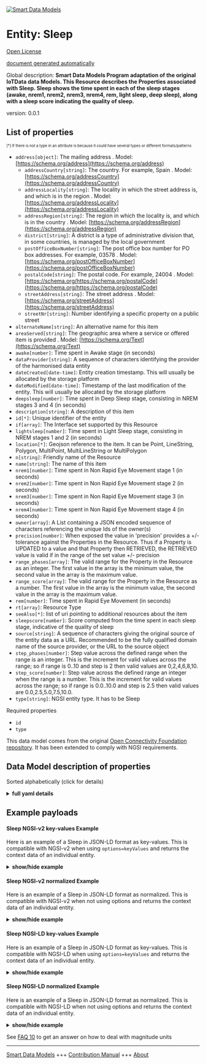 <!-- 10-Header -->  
[![Smart Data Models](https://smartdatamodels.org/wp-content/uploads/2022/01/SmartDataModels_logo.png "Logo")](https://smartdatamodels.org)  
Entity: Sleep  
=============<!-- /10-Header -->  
<!-- 15-License -->  
[Open License](https://github.com/smart-data-models//dataModel.OCF/blob/master/Sleep/LICENSE.md)  
[document generated automatically](https://docs.google.com/presentation/d/e/2PACX-1vTs-Ng5dIAwkg91oTTUdt8ua7woBXhPnwavZ0FxgR8BsAI_Ek3C5q97Nd94HS8KhP-r_quD4H0fgyt3/pub?start=false&loop=false&delayms=3000#slide=id.gb715ace035_0_60)  
<!-- /15-License -->  
<!-- 20-Description -->  
Global description: **Smart Data Models Program adaptation of the original IoTData data Models. This Resource describes the Properties associated with Sleep. Sleep shows the time spent in each of the sleep stages (awake, nrem1, nrem2, nrem3, nrem4, rem, light sleep, deep sleep), along with a sleep score indicating the quality of sleep.**  
version: 0.0.1  
<!-- /20-Description -->  
<!-- 30-PropertiesList -->  

## List of properties  

<sup><sub>[*] If there is not a type in an attribute is because it could have several types or different formats/patterns</sub></sup>  
- `address[object]`: The mailing address  . Model: [https://schema.org/address](https://schema.org/address)	- `addressCountry[string]`: The country. For example, Spain  . Model: [https://schema.org/addressCountry](https://schema.org/addressCountry)  
	- `addressLocality[string]`: The locality in which the street address is, and which is in the region  . Model: [https://schema.org/addressLocality](https://schema.org/addressLocality)  
	- `addressRegion[string]`: The region in which the locality is, and which is in the country  . Model: [https://schema.org/addressRegion](https://schema.org/addressRegion)  
	- `district[string]`: A district is a type of administrative division that, in some countries, is managed by the local government    
	- `postOfficeBoxNumber[string]`: The post office box number for PO box addresses. For example, 03578  . Model: [https://schema.org/postOfficeBoxNumber](https://schema.org/postOfficeBoxNumber)  
	- `postalCode[string]`: The postal code. For example, 24004  . Model: [https://schema.org/https://schema.org/postalCode](https://schema.org/https://schema.org/postalCode)  
	- `streetAddress[string]`: The street address  . Model: [https://schema.org/streetAddress](https://schema.org/streetAddress)  
	- `streetNr[string]`: Number identifying a specific property on a public street    
- `alternateName[string]`: An alternative name for this item  - `areaServed[string]`: The geographic area where a service or offered item is provided  . Model: [https://schema.org/Text](https://schema.org/Text)- `awake[number]`: Time spent in Awake stage (in seconds)  - `dataProvider[string]`: A sequence of characters identifying the provider of the harmonised data entity  - `dateCreated[date-time]`: Entity creation timestamp. This will usually be allocated by the storage platform  - `dateModified[date-time]`: Timestamp of the last modification of the entity. This will usually be allocated by the storage platform  - `deepsleep[number]`: Time spent in Deep Sleep stage, consisting in NREM stages 3 and 4 (in seconds)  - `description[string]`: A description of this item  - `id[*]`: Unique identifier of the entity  - `if[array]`: The Interface set supported by this Resource  - `lightsleep[number]`: Time spent in Light Sleep stage, consisting in NREM stages 1 and 2 (in seconds)  - `location[*]`: Geojson reference to the item. It can be Point, LineString, Polygon, MultiPoint, MultiLineString or MultiPolygon  - `n[string]`: Friendly name of the Resource  - `name[string]`: The name of this item  - `nrem1[number]`: Time spent in Non Rapid Eye Movement stage 1 (in seconds)  - `nrem2[number]`: Time spent in Non Rapid Eye Movement stage 2 (in seconds)  - `nrem3[number]`: Time spent in Non Rapid Eye Movement stage 3 (in seconds)  - `nrem4[number]`: Time spent in Non Rapid Eye Movement stage 4 (in seconds)  - `owner[array]`: A List containing a JSON encoded sequence of characters referencing the unique Ids of the owner(s)  - `precision[number]`: When exposed the value in 'precision' provides a +/- tolerance against the Properties in the Resource. Thus if a Property is UPDATED to a value and that Property then RETRIEVED, the RETRIEVED value is valid if in the range of the set value +/- precision  - `range_phases[array]`: The valid range for the Property in the Resource as an integer. The first value in the array is the minimum value, the second value in the array is the maximum value.  - `range_score[array]`: The valid range for the Property in the Resource as a number. The first value in the array is the minimum value, the second value in the array is the maximum value.  - `rem[number]`: Time spent in Rapid Eye Movement (in seconds)  - `rt[array]`: Resource Type  - `seeAlso[*]`: list of uri pointing to additional resources about the item  - `sleepscore[number]`: Score computed from the time spent in each sleep stage, indicative of the quality of sleep  - `source[string]`: A sequence of characters giving the original source of the entity data as a URL. Recommended to be the fully qualified domain name of the source provider, or the URL to the source object  - `step_phases[number]`: Step value across the defined range when the range is an integer.  This is the increment for valid values across the range; so if range is 0..10 and step is 2 then valid values are 0,2,4,6,8,10.  - `step_score[number]`: Step value across the defined range an integer when the range is a number.  This is the increment for valid values across the range; so if range is 0.0..10.0 and step is 2.5 then valid values are 0.0,2.5,5.0,7.5,10.0.  - `type[string]`: NGSI entity type. It has to be Sleep  <!-- /30-PropertiesList -->  
<!-- 35-RequiredProperties -->  
Required properties  
- `id`  - `type`  <!-- /35-RequiredProperties -->  
<!-- 40-RequiredProperties -->  
This data model comes from the original [Open Connectivity Foundation repository](https://github.com/openconnectivityfoundation/IoTDataModels). It has been extended to comply with NGSI requirements.  
<!-- /40-RequiredProperties -->  
<!-- 50-DataModelHeader -->  
## Data Model description of properties  
Sorted alphabetically (click for details)  
<!-- /50-DataModelHeader -->  
<!-- 60-ModelYaml -->  
<details><summary><strong>full yaml details</strong></summary>    
```yaml  
Sleep:    
  description: 'Smart Data Models Program adaptation of the original IoTData data Models. This Resource describes the Properties associated with Sleep. Sleep shows the time spent in each of the sleep stages (awake, nrem1, nrem2, nrem3, nrem4, rem, light sleep, deep sleep), along with a sleep score indicating the quality of sleep.'    
  properties:    
    address:    
      description: The mailing address    
      properties:    
        addressCountry:    
          description: 'The country. For example, Spain'    
          type: string    
          x-ngsi:    
            model: https://schema.org/addressCountry    
            type: Property    
        addressLocality:    
          description: 'The locality in which the street address is, and which is in the region'    
          type: string    
          x-ngsi:    
            model: https://schema.org/addressLocality    
            type: Property    
        addressRegion:    
          description: 'The region in which the locality is, and which is in the country'    
          type: string    
          x-ngsi:    
            model: https://schema.org/addressRegion    
            type: Property    
        district:    
          description: 'A district is a type of administrative division that, in some countries, is managed by the local government'    
          type: string    
          x-ngsi:    
            type: Property    
        postOfficeBoxNumber:    
          description: 'The post office box number for PO box addresses. For example, 03578'    
          type: string    
          x-ngsi:    
            model: https://schema.org/postOfficeBoxNumber    
            type: Property    
        postalCode:    
          description: 'The postal code. For example, 24004'    
          type: string    
          x-ngsi:    
            model: https://schema.org/https://schema.org/postalCode    
            type: Property    
        streetAddress:    
          description: The street address    
          type: string    
          x-ngsi:    
            model: https://schema.org/streetAddress    
            type: Property    
        streetNr:    
          description: Number identifying a specific property on a public street    
          type: string    
          x-ngsi:    
            type: Property    
      type: object    
      x-ngsi:    
        model: https://schema.org/address    
        type: Property    
    alternateName:    
      description: An alternative name for this item    
      type: string    
      x-ngsi:    
        type: Property    
    areaServed:    
      description: The geographic area where a service or offered item is provided    
      type: string    
      x-ngsi:    
        model: https://schema.org/Text    
        type: Property    
    awake:    
      description: Time spent in Awake stage (in seconds)    
      minimum: 0    
      readOnly: true    
      type: number    
      x-ngsi:    
        type: Property    
    dataProvider:    
      description: A sequence of characters identifying the provider of the harmonised data entity    
      type: string    
      x-ngsi:    
        type: Property    
    dateCreated:    
      description: Entity creation timestamp. This will usually be allocated by the storage platform    
      format: date-time    
      type: string    
      x-ngsi:    
        type: Property    
    dateModified:    
      description: Timestamp of the last modification of the entity. This will usually be allocated by the storage platform    
      format: date-time    
      type: string    
      x-ngsi:    
        type: Property    
    deepsleep:    
      description: 'Time spent in Deep Sleep stage, consisting in NREM stages 3 and 4 (in seconds)'    
      minimum: 0    
      readOnly: true    
      type: number    
      x-ngsi:    
        type: Property    
    description:    
      description: A description of this item    
      type: string    
      x-ngsi:    
        type: Property    
    id:    
      anyOf:    
        - description: Identifier format of any NGSI entity    
          maxLength: 256    
          minLength: 1    
          pattern: ^[\w\-\.\{\}\$\+\*\[\]`|~^@!,:\\]+$    
          type: string    
          x-ngsi:    
            type: Property    
        - description: Identifier format of any NGSI entity    
          format: uri    
          type: string    
          x-ngsi:    
            type: Property    
      description: Unique identifier of the entity    
      x-ngsi:    
        type: Property    
    if:    
      description: The Interface set supported by this Resource    
      items:    
        enum:    
          - oic.if.s    
          - oic.if.baseline    
        type: string    
      minItems: 1    
      readOnly: true    
      type: array    
      uniqueItems: true    
      x-ngsi:    
        type: Property    
    lightsleep:    
      description: 'Time spent in Light Sleep stage, consisting in NREM stages 1 and 2 (in seconds)'    
      minimum: 0    
      readOnly: true    
      type: number    
      x-ngsi:    
        type: Property    
    location:    
      description: 'Geojson reference to the item. It can be Point, LineString, Polygon, MultiPoint, MultiLineString or MultiPolygon'    
      oneOf:    
        - description: Geojson reference to the item. Point    
          properties:    
            bbox:    
              items:    
                type: number    
              minItems: 4    
              type: array    
            coordinates:    
              items:    
                type: number    
              minItems: 2    
              type: array    
            type:    
              enum:    
                - Point    
              type: string    
          required:    
            - type    
            - coordinates    
          title: GeoJSON Point    
          type: object    
          x-ngsi:    
            type: GeoProperty    
        - description: Geojson reference to the item. LineString    
          properties:    
            bbox:    
              items:    
                type: number    
              minItems: 4    
              type: array    
            coordinates:    
              items:    
                items:    
                  type: number    
                minItems: 2    
                type: array    
              minItems: 2    
              type: array    
            type:    
              enum:    
                - LineString    
              type: string    
          required:    
            - type    
            - coordinates    
          title: GeoJSON LineString    
          type: object    
          x-ngsi:    
            type: GeoProperty    
        - description: Geojson reference to the item. Polygon    
          properties:    
            bbox:    
              items:    
                type: number    
              minItems: 4    
              type: array    
            coordinates:    
              items:    
                items:    
                  items:    
                    type: number    
                  minItems: 2    
                  type: array    
                minItems: 4    
                type: array    
              type: array    
            type:    
              enum:    
                - Polygon    
              type: string    
          required:    
            - type    
            - coordinates    
          title: GeoJSON Polygon    
          type: object    
          x-ngsi:    
            type: GeoProperty    
        - description: Geojson reference to the item. MultiPoint    
          properties:    
            bbox:    
              items:    
                type: number    
              minItems: 4    
              type: array    
            coordinates:    
              items:    
                items:    
                  type: number    
                minItems: 2    
                type: array    
              type: array    
            type:    
              enum:    
                - MultiPoint    
              type: string    
          required:    
            - type    
            - coordinates    
          title: GeoJSON MultiPoint    
          type: object    
          x-ngsi:    
            type: GeoProperty    
        - description: Geojson reference to the item. MultiLineString    
          properties:    
            bbox:    
              items:    
                type: number    
              minItems: 4    
              type: array    
            coordinates:    
              items:    
                items:    
                  items:    
                    type: number    
                  minItems: 2    
                  type: array    
                minItems: 2    
                type: array    
              type: array    
            type:    
              enum:    
                - MultiLineString    
              type: string    
          required:    
            - type    
            - coordinates    
          title: GeoJSON MultiLineString    
          type: object    
          x-ngsi:    
            type: GeoProperty    
        - description: Geojson reference to the item. MultiLineString    
          properties:    
            bbox:    
              items:    
                type: number    
              minItems: 4    
              type: array    
            coordinates:    
              items:    
                items:    
                  items:    
                    items:    
                      type: number    
                    minItems: 2    
                    type: array    
                  minItems: 4    
                  type: array    
                type: array    
              type: array    
            type:    
              enum:    
                - MultiPolygon    
              type: string    
          required:    
            - type    
            - coordinates    
          title: GeoJSON MultiPolygon    
          type: object    
          x-ngsi:    
            type: GeoProperty    
      x-ngsi:    
        type: GeoProperty    
    n:    
      description: Friendly name of the Resource    
      maxLength: 64    
      readOnly: true    
      type: string    
      x-ngsi:    
        type: Property    
    name:    
      description: The name of this item    
      type: string    
      x-ngsi:    
        type: Property    
    nrem1:    
      description: Time spent in Non Rapid Eye Movement stage 1 (in seconds)    
      minimum: 0    
      readOnly: true    
      type: number    
      x-ngsi:    
        type: Property    
    nrem2:    
      description: Time spent in Non Rapid Eye Movement stage 2 (in seconds)    
      minimum: 0    
      readOnly: true    
      type: number    
      x-ngsi:    
        type: Property    
    nrem3:    
      description: Time spent in Non Rapid Eye Movement stage 3 (in seconds)    
      minimum: 0    
      readOnly: true    
      type: number    
      x-ngsi:    
        type: Property    
    nrem4:    
      description: Time spent in Non Rapid Eye Movement stage 4 (in seconds)    
      minimum: 0    
      readOnly: true    
      type: number    
      x-ngsi:    
        type: Property    
    owner:    
      description: A List containing a JSON encoded sequence of characters referencing the unique Ids of the owner(s)    
      items:    
        anyOf:    
          - description: Identifier format of any NGSI entity    
            maxLength: 256    
            minLength: 1    
            pattern: ^[\w\-\.\{\}\$\+\*\[\]`|~^@!,:\\]+$    
            type: string    
            x-ngsi:    
              type: Property    
          - description: Identifier format of any NGSI entity    
            format: uri    
            type: string    
            x-ngsi:    
              type: Property    
        description: Unique identifier of the entity    
        x-ngsi:    
          type: Property    
      type: array    
      x-ngsi:    
        type: Property    
    precision:    
      description: 'When exposed the value in ''precision'' provides a +/- tolerance against the Properties in the Resource. Thus if a Property is UPDATED to a value and that Property then RETRIEVED, the RETRIEVED value is valid if in the range of the set value +/- precision'    
      readOnly: true    
      type: number    
      x-ngsi:    
        type: Property    
    range_phases:    
      description: 'The valid range for the Property in the Resource as an integer. The first value in the array is the minimum value, the second value in the array is the maximum value.'    
      items:    
        type: integer    
      maxItems: 2    
      minItems: 2    
      readOnly: true    
      type: array    
      x-ngsi:    
        type: Property    
    range_score:    
      description: 'The valid range for the Property in the Resource as a number. The first value in the array is the minimum value, the second value in the array is the maximum value.'    
      items:    
        type: number    
      maxItems: 2    
      minItems: 2    
      readOnly: true    
      type: array    
      x-ngsi:    
        type: Property    
    rem:    
      description: Time spent in Rapid Eye Movement (in seconds)    
      minimum: 0    
      readOnly: true    
      type: number    
      x-ngsi:    
        type: Property    
    rt:    
      description: Resource Type    
      items:    
        enum:    
          - oic.r.sleep    
        type: string    
      minItems: 1    
      readOnly: true    
      type: array    
      uniqueItems: true    
      x-ngsi:    
        type: Property    
    seeAlso:    
      description: list of uri pointing to additional resources about the item    
      oneOf:    
        - items:    
            format: uri    
            type: string    
          minItems: 1    
          type: array    
        - format: uri    
          type: string    
      x-ngsi:    
        type: Property    
    sleepscore:    
      description: 'Score computed from the time spent in each sleep stage, indicative of the quality of sleep'    
      minimum: 0    
      readOnly: true    
      type: number    
      x-ngsi:    
        type: Property    
    source:    
      description: 'A sequence of characters giving the original source of the entity data as a URL. Recommended to be the fully qualified domain name of the source provider, or the URL to the source object'    
      type: string    
      x-ngsi:    
        type: Property    
    step_phases:    
      description: 'Step value across the defined range when the range is an integer.  This is the increment for valid values across the range; so if range is 0..10 and step is 2 then valid values are 0,2,4,6,8,10.'    
      readOnly: true    
      type: number    
      x-ngsi:    
        type: Property    
    step_score:    
      description: 'Step value across the defined range an integer when the range is a number.  This is the increment for valid values across the range; so if range is 0.0..10.0 and step is 2.5 then valid values are 0.0,2.5,5.0,7.5,10.0.'    
      readOnly: true    
      type: number    
      x-ngsi:    
        type: Property    
    type:    
      description: NGSI entity type. It has to be Sleep    
      enum:    
        - Sleep    
      type: string    
      x-ngsi:    
        type: Property    
  required:    
    - id    
    - type    
  type: object    
  x-derived-from: https://github.com/OpenInterConnect/IoTDataModels/blob/master/SleepResURI.swagger.json    
  x-disclaimer: 'Redistribution and use in source and binary forms, with or without modification, are permitted  provided that the license conditions are met. Copyleft (c) 2022 Contributors to Smart Data Models Program'    
  x-license-url: https://github.com/smart-data-models/dataModel.OCF/blob/master/Sleep/LICENSE.md    
  x-model-schema: https://smart-data-models.github.io/dataModel.IoTDataModels/Sleep/schema.json    
  x-model-tags: OCF    
  x-version: 0.0.1    
```  
</details>    
<!-- /60-ModelYaml -->  
<!-- 70-MiddleNotes -->  
<!-- /70-MiddleNotes -->  
<!-- 80-Examples -->  
## Example payloads    
#### Sleep NGSI-v2 key-values Example    
Here is an example of a Sleep in JSON-LD format as key-values. This is compatible with NGSI-v2 when  using `options=keyValues` and returns the context data of an individual entity.  
<details><summary><strong>show/hide example</strong></summary>    
```json  
{  
    "id": "urn:ngsi-ld:Sleep:id:EOXI:64784328",  
    "dateCreated": "2012-05-08T18:33:40Z",  
    "dateModified": "2017-08-05T04:09:21Z",  
    "source": "Experience somebody democratic happen form. Born recently field. Answer activity image control difficult value simple.",  
    "name": "Know myself treat include fund blood and. Himself population pull partner walk vote.",  
    "alternateName": "Sport effort race seven million energy hotel. Treat sign card market least court American particular. Computer put quite hospital walk score.",  
    "description": "",  
    "dataProvider": "Want person season form model thought song head. Picture himself realize far your art mouth real. Low or born enter.",  
    "owner": [  
        "urn:ngsi-ld:Sleep:items:EVHF:32347913",  
        "urn:ngsi-ld:Sleep:items:QUUJ:68624316"  
    ],  
    "seeAlso": [  
        "urn:ngsi-ld:Sleep:items:BYWE:96773582"  
    ],  
    "location": {  
        "type": "Point",  
        "coordinates": [  
            -43.8165545,  
            170.462299  
        ]  
    },  
    "address": {  
        "streetAddress": "Reach black huge image care compa",  
        "addressLocality": "Toward as work better enough. Not wife yes pretty quickly. Stage field nor. House dream field",  
        "addressRegion": "Build expect doctor official. Detail into should treatment part. Capital resource another two.",  
        "addressCountry": "Build later fear wall.",  
        "postalCode": "Value dream on off pretty avoid. Perhaps large collection buy budget. Begin send everybody to manager.",  
        "postOfficeBoxNumber": "Alone another defense get. Into population pretty baby.",  
        "streetNr": "Impact easy rise chair guess. Pretty imagine charge red garden. Growth guy pattern little environmental dream",  
        "district": "Force before sing leader some traditional scientist. Tv particularly such painting open her fig"  
    },  
    "areaServed": "Inside matter technology white shake. Light t",  
    "awake": 864,  
    "nrem1": 864,  
    "nrem2": 864,  
    "nrem3": 864,  
    "nrem4": 864,  
    "rem": 864,  
    "lightsleep": 864,  
    "deepsleep": 864,  
    "sleepscore": 877.2,  
    "if": [  
        "oic.if.baseline"  
    ],  
    "rt": [  
        "oic.r.sleep"  
    ],  
    "n": "Soldier player professor ever style",  
    "range_phases": [  
        864,  
        864  
    ],  
    "step_phases": 864,  
    "range_score": [  
        796.4,  
        476.3  
    ],  
    "step_score": 276.4,  
    "precision": 394.0,  
    "type": "Sleep"  
}  
```  
</details>  
#### Sleep NGSI-v2 normalized Example    
Here is an example of a Sleep in JSON-LD format as normalized. This is compatible with NGSI-v2 when not using options and returns the context data of an individual entity.  
<details><summary><strong>show/hide example</strong></summary>    
```json  
{  
    "id": "urn:ngsi-ld:Sleep:id:EOXI:64784328",  
    "dateCreated": {  
        "type": "DateTime",  
        "value": "2012-05-08T18:33:40Z"  
    },  
    "dateModified": {  
        "type": "DateTime",  
        "value": "2017-08-05T04:09:21Z"  
    },  
    "source": {  
        "type": "Text",  
        "value": "Experience somebody democratic happen form. Born recently field. Answer activity image control difficult value simple."  
    },  
    "name": {  
        "type": "Text",  
        "value": "Know myself treat include fund blood and. Himself population pull partner walk vote."  
    },  
    "alternateName": {  
        "type": "Text",  
        "value": "Sport effort race seven million energy hotel. Treat sign card market least court American particular. Computer put quite hospital walk score."  
    },  
    "description": {  
        "type": "Text",  
        "value": ""  
    },  
    "dataProvider": {  
        "type": "Text",  
        "value": "Want person season form model thought song head. Picture himself realize far your art mouth real. Low or born enter."  
    },  
    "owner": {  
        "type": "StructuredValue",  
        "value": [  
            "urn:ngsi-ld:Sleep:items:EVHF:32347913",  
            "urn:ngsi-ld:Sleep:items:QUUJ:68624316"  
        ]  
    },  
    "seeAlso": {  
        "type": "StructuredValue",  
        "value": [  
            "urn:ngsi-ld:Sleep:items:BYWE:96773582"  
        ]  
    },  
    "location": {  
        "type": "geo:json",  
        "value": {  
            "type": "Point",  
            "coordinates": [  
                -43.8165545,  
                170.462299  
            ]  
        }  
    },  
    "address": {  
        "type": "StructuredValue",  
        "value": {  
            "streetAddress": "Reach black huge image care compa",  
            "addressLocality": "Toward as work better enough. Not wife yes pretty quickly. Stage field nor. House dream field",  
            "addressRegion": "Build expect doctor official. Detail into should treatment part. Capital resource another two.",  
            "addressCountry": "Build later fear wall.",  
            "postalCode": "Value dream on off pretty avoid. Perhaps large collection buy budget. Begin send everybody to manager.",  
            "postOfficeBoxNumber": "Alone another defense get. Into population pretty baby.",  
            "streetNr": "Impact easy rise chair guess. Pretty imagine charge red garden. Growth guy pattern little environmental dream",  
            "district": "Force before sing leader some traditional scientist. Tv particularly such painting open her fig"  
        }  
    },  
    "areaServed": {  
        "type": "Text",  
        "value": "Inside matter technology white shake. Light t"  
    },  
    "awake": {  
        "type": "Number",  
        "value": 864  
    },  
    "nrem1": {  
        "type": "Number",  
        "value": 864  
    },  
    "nrem2": {  
        "type": "Number",  
        "value": 864  
    },  
    "nrem3": {  
        "type": "Number",  
        "value": 864  
    },  
    "nrem4": {  
        "type": "Number",  
        "value": 864  
    },  
    "rem": {  
        "type": "Number",  
        "value": 864  
    },  
    "lightsleep": {  
        "type": "Number",  
        "value": 864  
    },  
    "deepsleep": {  
        "type": "Number",  
        "value": 864  
    },  
    "sleepscore": {  
        "type": "Number",  
        "value": 877.2  
    },  
    "if": {  
        "type": "StructuredValue",  
        "value": [  
            "oic.if.baseline"  
        ]  
    },  
    "rt": {  
        "type": "StructuredValue",  
        "value": [  
            "oic.r.sleep"  
        ]  
    },  
    "n": {  
        "type": "Text",  
        "value": "Soldier player professor ever style"  
    },  
    "range_phases": {  
        "type": "StructuredValue",  
        "value": [  
            864,  
            864  
        ]  
    },  
    "step_phases": {  
        "type": "Number",  
        "value": 864  
    },  
    "range_score": {  
        "type": "StructuredValue",  
        "value": [  
            796.4,  
            476.3  
        ]  
    },  
    "step_score": {  
        "type": "Number",  
        "value": 276.4  
    },  
    "precision": {  
        "type": "Number",  
        "value": 394.0  
    },  
    "type": "Sleep"  
}  
```  
</details>  
#### Sleep NGSI-LD key-values Example    
Here is an example of a Sleep in JSON-LD format as key-values. This is compatible with NGSI-LD when  using `options=keyValues` and returns the context data of an individual entity.  
<details><summary><strong>show/hide example</strong></summary>    
```json  
{  
    "id": "urn:ngsi-ld:Sleep:id:EOXI:64784328",  
    "dateCreated": "2012-05-08T18:33:40Z",  
    "dateModified": "2017-08-05T04:09:21Z",  
    "source": "Experience somebody democratic happen form. Born recently field. Answer activity image control difficult value simple.",  
    "name": "Know myself treat include fund blood and. Himself population pull partner walk vote.",  
    "alternateName": "Sport effort race seven million energy hotel. Treat sign card market least court American particular. Computer put quite hospital walk score.",  
    "description": "",  
    "dataProvider": "Want person season form model thought song head. Picture himself realize far your art mouth real. Low or born enter.",  
    "owner": [  
        "urn:ngsi-ld:Sleep:items:EVHF:32347913",  
        "urn:ngsi-ld:Sleep:items:QUUJ:68624316"  
    ],  
    "seeAlso": [  
        "urn:ngsi-ld:Sleep:items:BYWE:96773582"  
    ],  
    "location": {  
        "type": "Point",  
        "coordinates": [  
            -43.8165545,  
            170.462299  
        ]  
    },  
    "address": {  
        "streetAddress": "Reach black huge image care compa",  
        "addressLocality": "Toward as work better enough. Not wife yes pretty quickly. Stage field nor. House dream field",  
        "addressRegion": "Build expect doctor official. Detail into should treatment part. Capital resource another two.",  
        "addressCountry": "Build later fear wall.",  
        "postalCode": "Value dream on off pretty avoid. Perhaps large collection buy budget. Begin send everybody to manager.",  
        "postOfficeBoxNumber": "Alone another defense get. Into population pretty baby.",  
        "streetNr": "Impact easy rise chair guess. Pretty imagine charge red garden. Growth guy pattern little environmental dream",  
        "district": "Force before sing leader some traditional scientist. Tv particularly such painting open her fig"  
    },  
    "areaServed": "Inside matter technology white shake. Light t",  
    "awake": 864,  
    "nrem1": 864,  
    "nrem2": 864,  
    "nrem3": 864,  
    "nrem4": 864,  
    "rem": 864,  
    "lightsleep": 864,  
    "deepsleep": 864,  
    "sleepscore": 877.2,  
    "if": [  
        "oic.if.baseline"  
    ],  
    "rt": [  
        "oic.r.sleep"  
    ],  
    "n": "Soldier player professor ever style",  
    "range_phases": [  
        864,  
        864  
    ],  
    "step_phases": 864,  
    "range_score": [  
        796.4,  
        476.3  
    ],  
    "step_score": 276.4,  
    "precision": 394.0,  
    "type": "Sleep",  
    "@context": [  
        "https://smartdatamodels.org/context.jsonld"  
    ]  
}  
```  
</details>  
#### Sleep NGSI-LD normalized Example    
Here is an example of a Sleep in JSON-LD format as normalized. This is compatible with NGSI-LD when not using options and returns the context data of an individual entity.  
<details><summary><strong>show/hide example</strong></summary>    
```json  
{  
    "id": "urn:ngsi-ld:Sleep:id:EOXI:64784328",  
    "dateCreated": {  
        "type": "Property",  
        "value": {  
            "@type": "DateTime",  
            "@value": "2012-05-08T18:33:40Z"  
        }  
    },  
    "dateModified": {  
        "type": "Property",  
        "value": {  
            "@type": "DateTime",  
            "@value": "2017-08-05T04:09:21Z"  
        }  
    },  
    "source": {  
        "type": "Property",  
        "value": "Experience somebody democratic happen form. Born recently field. Answer activity image control difficult value simple."  
    },  
    "name": {  
        "type": "Property",  
        "value": "Know myself treat include fund blood and. Himself population pull partner walk vote."  
    },  
    "alternateName": {  
        "type": "Property",  
        "value": "Sport effort race seven million energy hotel. Treat sign card market least court American particular. Computer put quite hospital walk score."  
    },  
    "description": {  
        "type": "Property",  
        "value": ""  
    },  
    "dataProvider": {  
        "type": "Property",  
        "value": "Want person season form model thought song head. Picture himself realize far your art mouth real. Low or born enter."  
    },  
    "owner": {  
        "type": "Property",  
        "value": [  
            "urn:ngsi-ld:Sleep:items:EVHF:32347913",  
            "urn:ngsi-ld:Sleep:items:QUUJ:68624316"  
        ]  
    },  
    "seeAlso": {  
        "type": "Property",  
        "value": [  
            "urn:ngsi-ld:Sleep:items:BYWE:96773582"  
        ]  
    },  
    "location": {  
        "type": "GeoProperty",  
        "value": {  
            "type": "Point",  
            "coordinates": [  
                -43.8165545,  
                170.462299  
            ]  
        }  
    },  
    "address": {  
        "type": "Property",  
        "value": {  
            "streetAddress": "Reach black huge image care compa",  
            "addressLocality": "Toward as work better enough. Not wife yes pretty quickly. Stage field nor. House dream field",  
            "addressRegion": "Build expect doctor official. Detail into should treatment part. Capital resource another two.",  
            "addressCountry": "Build later fear wall.",  
            "postalCode": "Value dream on off pretty avoid. Perhaps large collection buy budget. Begin send everybody to manager.",  
            "postOfficeBoxNumber": "Alone another defense get. Into population pretty baby.",  
            "streetNr": "Impact easy rise chair guess. Pretty imagine charge red garden. Growth guy pattern little environmental dream",  
            "district": "Force before sing leader some traditional scientist. Tv particularly such painting open her fig"  
        }  
    },  
    "areaServed": {  
        "type": "Property",  
        "value": "Inside matter technology white shake. Light t"  
    },  
    "awake": {  
        "type": "Property",  
        "value": 864  
    },  
    "nrem1": {  
        "type": "Property",  
        "value": 864  
    },  
    "nrem2": {  
        "type": "Property",  
        "value": 864  
    },  
    "nrem3": {  
        "type": "Property",  
        "value": 864  
    },  
    "nrem4": {  
        "type": "Property",  
        "value": 864  
    },  
    "rem": {  
        "type": "Property",  
        "value": 864  
    },  
    "lightsleep": {  
        "type": "Property",  
        "value": 864  
    },  
    "deepsleep": {  
        "type": "Property",  
        "value": 864  
    },  
    "sleepscore": {  
        "type": "Property",  
        "value": 877.2  
    },  
    "if": {  
        "type": "Property",  
        "value": [  
            "oic.if.baseline"  
        ]  
    },  
    "rt": {  
        "type": "Property",  
        "value": [  
            "oic.r.sleep"  
        ]  
    },  
    "n": {  
        "type": "Property",  
        "value": "Soldier player professor ever style"  
    },  
    "range_phases": {  
        "type": "Property",  
        "value": [  
            864,  
            864  
        ]  
    },  
    "step_phases": {  
        "type": "Property",  
        "value": 864  
    },  
    "range_score": {  
        "type": "Property",  
        "value": [  
            796.4,  
            476.3  
        ]  
    },  
    "step_score": {  
        "type": "Property",  
        "value": 276.4  
    },  
    "precision": {  
        "type": "Property",  
        "value": 394.0  
    },  
    "type": "Sleep",  
    "@context": [  
        "https://smartdatamodels.org/context.jsonld"  
    ]  
}  
```  
</details><!-- /80-Examples -->  
<!-- 90-FooterNotes -->  
<!-- /90-FooterNotes -->  
<!-- 95-Units -->  
See [FAQ 10](https://smartdatamodels.org/index.php/faqs/) to get an answer on how to deal with magnitude units  
<!-- /95-Units -->  
<!-- 97-LastFooter -->  
---  
[Smart Data Models](https://smartdatamodels.org) +++ [Contribution Manual](https://bit.ly/contribution_manual) +++ [About](https://bit.ly/Introduction_SDM)<!-- /97-LastFooter -->  

